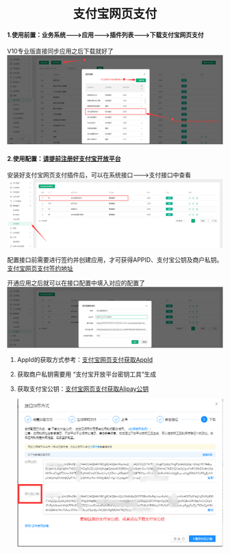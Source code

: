 <h1 align="center">支付宝网页支付</h1>

#### 1.使用前置：业务系统--->应用--->插件列表--->下载支付宝网页支付

V10专业版直接同步应用之后下载就好了
![](img_pay_interface/1.png)

#### 2.使用配置：[请提前注册好支付宝开放平台](https://openhome.alipay.com/platform/developerIndex.htm)

安装好支付宝网页支付插件后，可以在系统接口--->支付接口中查看
![](img_pay_interface/2.png)

配置接口前需要进行签约并创建应用，才可获得APPID、支付宝公钥及商户私钥。[支付宝网页支付签约地址](https://b.alipay.com/signing/productDetailV2.htm?productId=I1011000290000001000)

开通应用之后就可以在接口配置中填入对应的配置了
![](img_pay_interface/3.png)

1. AppId的获取方式参考：[支付宝网页支付获取AppId](https://opendocs.alipay.com/support/01rau9)

2. 获取商户私钥需要用 “支付宝开放平台密钥工具”生成

3. 获取支付宝公钥：[支付宝网页支付获取Alipay公钥](https://opendocs.alipay.com/support/01rauu?ant_source=opendoc_recommend)

   ![](img_pay_interface/4.png)













